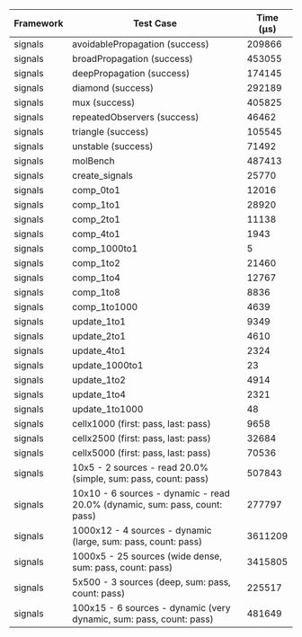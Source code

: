 | Framework | Test Case | Time (μs) |
| --- | --- | --- |
| signals | avoidablePropagation (success) | 209866 |
| signals | broadPropagation (success) | 453055 |
| signals | deepPropagation (success) | 174145 |
| signals | diamond (success) | 292189 |
| signals | mux (success) | 405825 |
| signals | repeatedObservers (success) | 46462 |
| signals | triangle (success) | 105545 |
| signals | unstable (success) | 71492 |
| signals | molBench | 487413 |
| signals | create_signals | 25770 |
| signals | comp_0to1 | 12016 |
| signals | comp_1to1 | 28920 |
| signals | comp_2to1 | 11138 |
| signals | comp_4to1 | 1943 |
| signals | comp_1000to1 | 5 |
| signals | comp_1to2 | 21460 |
| signals | comp_1to4 | 12767 |
| signals | comp_1to8 | 8836 |
| signals | comp_1to1000 | 4639 |
| signals | update_1to1 | 9349 |
| signals | update_2to1 | 4610 |
| signals | update_4to1 | 2324 |
| signals | update_1000to1 | 23 |
| signals | update_1to2 | 4914 |
| signals | update_1to4 | 2321 |
| signals | update_1to1000 | 48 |
| signals | cellx1000 (first: pass, last: pass) | 9658 |
| signals | cellx2500 (first: pass, last: pass) | 32684 |
| signals | cellx5000 (first: pass, last: pass) | 70536 |
| signals | 10x5 - 2 sources - read 20.0% (simple, sum: pass, count: pass) | 507843 |
| signals | 10x10 - 6 sources - dynamic - read 20.0% (dynamic, sum: pass, count: pass) | 277797 |
| signals | 1000x12 - 4 sources - dynamic (large, sum: pass, count: pass) | 3611209 |
| signals | 1000x5 - 25 sources (wide dense, sum: pass, count: pass) | 3415805 |
| signals | 5x500 - 3 sources (deep, sum: pass, count: pass) | 225517 |
| signals | 100x15 - 6 sources - dynamic (very dynamic, sum: pass, count: pass) | 481649 |
